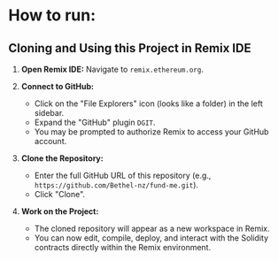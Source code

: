 # How to run:

## Cloning and Using this Project in Remix IDE

1. **Open Remix IDE:** Navigate to `remix.ethereum.org`.

2. **Connect to GitHub:**
   * Click on the "File Explorers" icon (looks like a folder) in the left sidebar.
   * Expand the "GitHub" plugin `DGIT`. 
   * You may be prompted to authorize Remix to access your GitHub account.

3. **Clone the Repository:**
   *  Enter the full GitHub URL of this repository (e.g., `https://github.com/Bethel-nz/fund-me.git`).
   *  Click "Clone".  

4. **Work on the Project:**
   * The cloned repository will appear as a new workspace in Remix.
   * You can now edit, compile, deploy, and interact with the Solidity contracts directly within the Remix environment.
